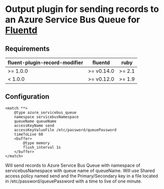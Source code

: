 # Output plugin for sending records to an Azure Service Bus Queue for [Fluentd](http://fluentd.org)

## Requirements

| fluent-plugin-record-modifier  | fluentd | ruby |
|--------------------------------|---------|------|
| >= 1.0.0 | >= v0.14.0 | >= 2.1 |
|  < 1.0.0 | >= v0.12.0 | >= 1.9 |

## Configuration

    <match **>
        @type azure_servicebus_queue
        namespace servicebusNamespace
        queueName queueName
        accessKeyName send
        accessKeyValueFile /etc/password/queuePassword
        timeToLive 60
        <buffer>
            @type memory
            flush_interval 1s
        </buffer>
    </match>

Will send records to Azure Service Bus Queue with namespace of servicebusNamespace with queue name of queueName. Will use Shared access policy named send and the Primary/Secondary key in a file located in /etc/password/queuePassword with a time to live of one minute.

